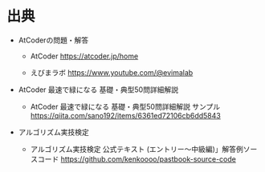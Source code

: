 # 出典

- AtCoderの問題・解答

  - AtCoder
  https://atcoder.jp/home

  - えびまラボ
  https://www.youtube.com/@evimalab


- AtCoder 最速で緑になる 基礎・典型50問詳細解説

  - AtCoder 最速で緑になる 基礎・典型50問詳細解説 サンプル
  https://qiita.com/sano192/items/6361ed72106cb6dd5843

- アルゴリズム実技検定

  - アルゴリズム実技検定 公式テキスト (エントリー～中級編)」解答例ソースコード
  https://github.com/kenkoooo/pastbook-source-code
